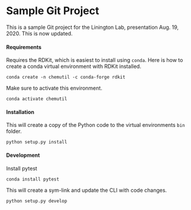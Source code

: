 # Sample Git Project

This is a sample Git project for the Linington Lab, presentation Aug. 19, 2020. This is now updated.

#### Requirements

Requires the RDKit, which is easiest to install using `conda`. Here is how to create a conda virtual environment with RDKit installed.

`conda create -n chemutil -c conda-forge rdkit`

Make sure to activate this environment.

`conda activate chemutil`

#### Installation

This will create a copy of the Python code to the virtual environments `bin` folder.

`python setup.py install`

#### Development

Install pytest

`conda install pytest`

This will create a sym-link and update the CLI with code changes.

`python setup.py develop`
